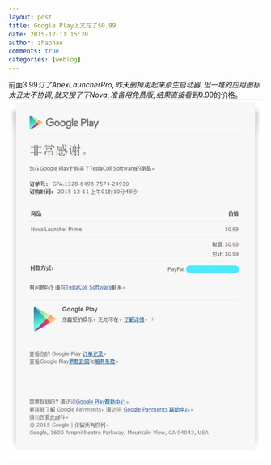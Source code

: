 ```yaml
---
layout: post
title: Google Play上又花了$0.99
date: 2015-12-11 15:20
author: zhaohao
comments: true
categories: [weblog]
---
```

前面$3.99订了Apex Launcher Pro,昨天删掉用起来原生启动器,但一堆的应用图标太丑太不协调,就又搜了下Nova,准备用免费版,结果直接看到$0.99的价格。
<img src="/Resource/2015-12-11-Nova-bill.jpg" alt="2015-12-11-Nova-bill" class="alignnone size-full wp-image-51060" /></img>
